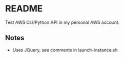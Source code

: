 # README #

Test AWS CLI/Python API in my personal AWS account.

## Notes

* Uses JQuery, see comments in launch-instance.sh